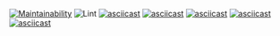 [![Maintainability](https://api.codeclimate.com/v1/badges/366a2ea694eb5f9afaab/maintainability)](https://codeclimate.com/github/xxphantom/backend-project-lvl1/maintainability)
![Lint](https://github.com/xxphantom/backend-project-lvl1/workflows/Lint/badge.svg)
[![asciicast](https://asciinema.org/a/316046.svg)](https://asciinema.org/a/316046)
[![asciicast](https://asciinema.org/a/316048.svg)](https://asciinema.org/a/316048)
[![asciicast](https://asciinema.org/a/316062.svg)](https://asciinema.org/a/316062)
[![asciicast](https://asciinema.org/a/316063.svg)](https://asciinema.org/a/316063)
[![asciicast](https://asciinema.org/a/316073.svg)](https://asciinema.org/a/316073)